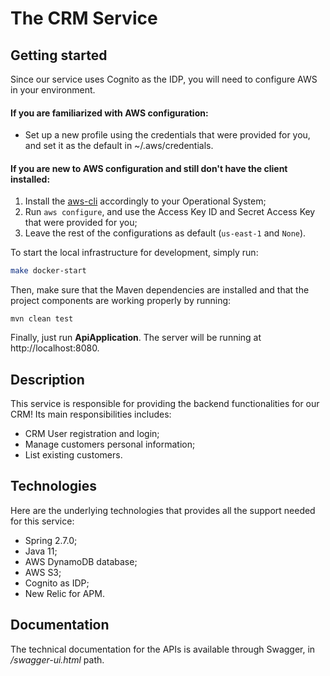 # The CRM Service

## Getting started
Since our service uses Cognito as the IDP, you will need to configure AWS in your environment.

#### If you are familiarized with AWS configuration:
- Set up a new profile using the credentials that
were provided for you, and set it as the default in ~/.aws/credentials.

#### If you are new to AWS configuration and still don't have the client installed:
1) Install the [aws-cli](https://docs.aws.amazon.com/cli/latest/userguide/getting-started-install.html) accordingly to your Operational System;
2) Run `aws configure`, and use the Access Key ID and Secret Access Key that were provided for you;
3) Leave the rest of the configurations as default (`us-east-1` and `None`).

To start the local infrastructure for development, simply run:
```bash
make docker-start
```
Then, make sure that the Maven dependencies are installed and that the project
components are working properly by running:
```text
mvn clean test
```
Finally, just run **ApiApplication**. The server will be running at http://localhost:8080.

## Description
This service is responsible for providing the backend functionalities for our CRM!
Its main responsibilities includes:
- CRM User registration and login;
- Manage customers personal information;
- List existing customers.

## Technologies
Here are the underlying technologies that provides all the support needed for this service:
- Spring 2.7.0;
- Java 11;
- AWS DynamoDB database;
- AWS S3;
- Cognito as IDP;
- New Relic for APM.

## Documentation
The technical documentation for the APIs is available through Swagger, in _/swagger-ui.html_ path.